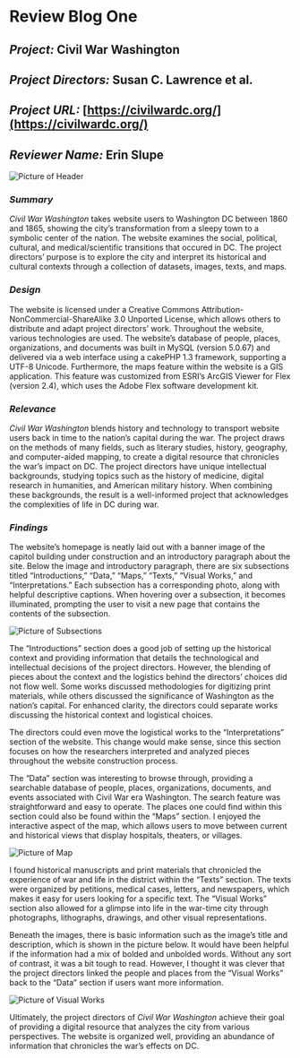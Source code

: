 # Review Blog One

## *Project:* Civil War Washington

## *Project Directors:* Susan C. Lawrence et al. 

## *Project URL:* [https://civilwardc.org/](https://civilwardc.org/)

## *Reviewer Name:* Erin Slupe

![Picture of Header](https://eslupe6.github.io/eslupe6/images/header.png)

### *Summary*

*Civil War Washington* takes website users to Washington DC between 1860 and 1865, showing the city’s transformation from a sleepy town to a symbolic center of the nation. The website examines the social, political, cultural, and medical/scientific transitions that occured in DC. The project directors’ purpose is to explore the city and interpret its historical and cultural contexts through a collection of datasets, images, texts, and maps. 

### *Design*

The website is licensed under a Creative Commons Attribution-NonCommercial-ShareAlike 3.0 Unported License, which allows others to distribute and adapt project directors’ work. Throughout the website, various technologies are used. The website’s database of people, places, organizations, and documents was built in MySQL (version 5.0.67) and delivered via a web interface using a cakePHP 1.3 framework, supporting a UTF-8 Unicode. Furthermore, the maps feature within the website is a GIS application. This feature was customized from ESRI’s ArcGIS Viewer for Flex (version 2.4), which uses the Adobe Flex software development kit.

### *Relevance*

*Civil War Washington* blends history and technology to transport website users back in time to the nation’s capital during the war. The project draws on the methods of many fields, such as literary studies, history, geography, and computer-aided mapping, to create a digital resource that chronicles the war’s impact on DC. The project directors have unique intellectual backgrounds, studying topics such as the history of medicine, digital research in humanities, and American military history. When combining these backgrounds, the result is a well-informed project that acknowledges the complexities of life in DC during war. 

### *Findings*

The website’s homepage is neatly laid out with a banner image of the capitol building under construction and an introductory paragraph about the site. Below the image and introductory paragraph, there are six subsections titled “Introductions,” “Data,” “Maps,” “Texts,” “Visual Works,” and “Interpretations.” Each subsection has a corresponding photo, along with helpful descriptive captions. When hovering over a subsection, it becomes illuminated, prompting the user to visit a new page that contains the contents of the subsection. 

![Picture of Subsections](https://eslupe6.github.io/eslupe6/images/subsections.png)

The “Introductions” section does a good job of setting up the historical context and providing information that details the technological and intellectual decisions of the project directors. However, the blending of pieces about the context and the logistics behind the directors’ choices did not flow well. Some works discussed methodologies for digitizing print materials, while others discussed the significance of Washington as the nation’s capital. For enhanced clarity, the directors could separate works discussing the historical context and logistical choices.

The directors could even move the logistical works to the “Interpretations” section of the website. This change would make sense, since this section focuses on how the researchers interpreted and analyzed pieces throughout the website construction process.

The “Data” section was interesting to browse through, providing a searchable database of people, places, organizations, documents, and events associated with Civil War era Washington. The search feature was straightforward and easy to operate. The places one could find within this section could also be found within the “Maps” section. I enjoyed the interactive aspect of the map, which allows users to move between current and historical views that display hospitals, theaters, or villages.

![Picture of Map](https://eslupe6.github.io/eslupe6/images/map.png)

I found historical manuscripts and print materials that chronicled the experience of war and life in the district within the “Texts” section. The texts were organized by petitions, medical cases, letters, and newspapers, which makes it easy for users looking for a specific text. The “Visual Works” section also allowed for a glimpse into life in the war-time city through photographs, lithographs, drawings, and other visual representations. 

Beneath the images, there is basic information such as the image’s title and description, which is shown in the picture below. It would have been helpful if the information had a mix of bolded and unbolded words. Without any sort of contrast, it was a bit tough to read. However, I thought it was clever that the project directors linked the people and places from the “Visual Works” back to the “Data” section if users want more information. 

![Picture of Visual Works](https://eslupe6.github.io/eslupe6/images/visualworks.png)

Ultimately, the project directors of *Civil War Washington* achieve their goal of providing a digital resource that analyzes the city from various perspectives. The website is organized well, providing an abundance of information that chronicles the war’s effects on DC. 
